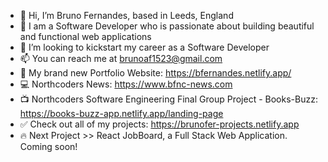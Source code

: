 - 👋 Hi, I’m Bruno Fernandes, based in Leeds, England
- 👀 I am a Software Developer who is passionate about building beautiful and functional web applications
- 💞️ I’m looking to kickstart my career as a Software Developer
- 📫 You can reach me at brunoaf1523@gmail.com
- 🚨 My brand new Portfolio Website: https://bfernandes.netlify.app/
- 💻 Northcoders News: https://www.bfnc-news.com
- 📺 Northcoders Software Engineering Final Group Project - Books-Buzz: https://books-buzz-app.netlify.app/landing-page
- ✅ Check out all of my projects: https://brunofer-projects.netlify.app
- 🔥 Next Project >> React JobBoard, a Full Stack Web Application. Coming soon! 

<!---
brunoFernandes21/brunoFernandes21 is a ✨ special ✨ repository because its `README.md` (this file) appears on your GitHub profile.
You can click the Preview link to take a look at your changes.
--->
